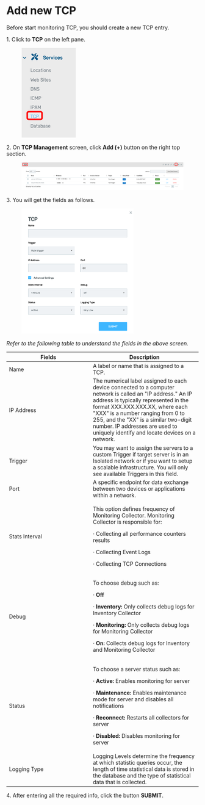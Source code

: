 # Add new TCP

Before start monitoring TCP, you should create a new TCP entry.

1\.      Click to **TCP** on the left pane.

<div align="left">

<figure><img src="../../../.gitbook/assets/image (610).png" alt=""><figcaption></figcaption></figure>

</div>

2\.      On **TCP Management** screen, click **Add (+)** button on the right top section.

<figure><img src="../../../.gitbook/assets/image (611).png" alt=""><figcaption></figcaption></figure>

3\.      You will get the fields as follows.

<div align="left">

<figure><img src="../../../.gitbook/assets/image (612).png" alt="" width="294"><figcaption></figcaption></figure>

</div>

_Refer to the following table to understand the fields in the above screen._&#x20;

<table><thead><tr><th width="206">Fields</th><th>Description</th></tr></thead><tbody><tr><td>Name </td><td>A label or name that is assigned to a TCP. </td></tr><tr><td>IP Address</td><td>The numerical label assigned to each device connected to a computer network is called an "IP address." An IP address is typically represented in the format XXX.XXX.XXX.XX, where each "XXX" is a number ranging from 0 to 255, and the "XX" is a similar two-digit number. IP addresses are used to uniquely identify and locate devices on a network.</td></tr><tr><td>Trigger</td><td>You may want to assign the servers to a custom Trigger if target server is in an Isolated network or if you want to setup a scalable infrastructure. You will only see available Triggers in this field.</td></tr><tr><td>Port</td><td>A specific endpoint for data exchange between two devices or applications within a network.</td></tr><tr><td>Stats Interval</td><td><p>This option defines frequency of Monitoring Collector. Monitoring Collector is responsible for: </p><p>·       Collecting all performance counters results </p><p>·       Collecting Event Logs </p><p>·       Collecting TCP Connections </p></td></tr><tr><td>Debug</td><td><p>To choose debug such as:</p><p>·       <strong>Off</strong></p><p>·       <strong>Inventory:</strong> Only collects debug logs for Inventory Collector</p><p>·       <strong>Monitoring:</strong> Only collects debug logs for Monitoring Collector</p><p>·       <strong>On:</strong> Collects debug logs for Inventory and Monitoring Collector</p></td></tr><tr><td>Status</td><td><p>To choose a server status such as: </p><p>·       <strong>Active:</strong> Enables monitoring for server</p><p>·       <strong>Maintenance:</strong> Enables maintenance mode for server and disables all notifications</p><p>·       <strong>Reconnect:</strong> Restarts all collectors for server</p><p>·       <strong>Disabled:</strong> Disables monitoring for server</p></td></tr><tr><td>Logging Type</td><td>Logging Levels determine the frequency at which statistic queries occur, the length of time statistical data is stored in the database and the type of statistical data that is collected.</td></tr></tbody></table>

4\.      After entering all the required info, click the button **SUBMIT**.
